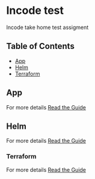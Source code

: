 # Incode test

Incode take home test assigment

## Table of Contents

- [App](#App)
- [Helm](#Helm)
- [Terraform](#Terraform)


## App


For more details  [Read the Guide](docs/app-README.md)


## Helm


For more details  [Read the Guide](docs/helm-README.md)

### Terraform


For more details  [Read the Guide](docs/terraform-README.md)
